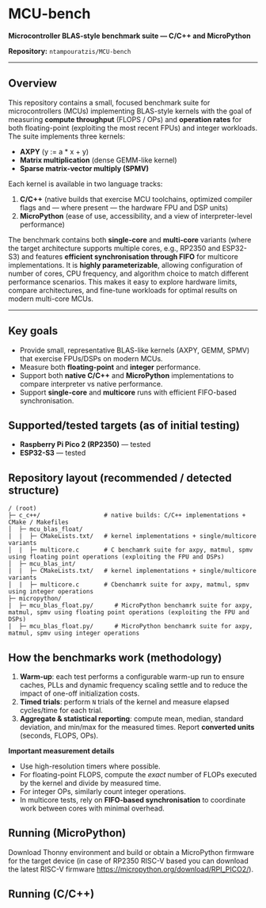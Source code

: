 # MCU-bench

**Microcontroller BLAS-style benchmark suite — C/C++ and MicroPython**

**Repository:** `ntampouratzis/MCU-bench`

---

## Overview

This repository contains a small, focused benchmark suite for microcontrollers (MCUs) implementing BLAS-style kernels with the goal of measuring **compute throughput** (FLOPS / OPs) and **operation rates** for both floating-point (exploiting the most recent FPUs) and integer workloads. The suite implements three kernels:

- **AXPY** (y := a \* x + y)
- **Matrix multiplication** (dense GEMM-like kernel)
- **Sparse matrix-vector multiply (SPMV)**

Each kernel is available in two language tracks:

1. **C/C++** (native builds that exercise MCU toolchains, optimized compiler flags and — where present — the hardware FPU and DSP units)
2. **MicroPython** (ease of use, accessibility, and a view of interpreter-level performance)

The benchmark contains both **single-core** and **multi-core** variants (where the target architecture supports multiple cores, e.g., RP2350 and ESP32-S3) and features **efficient synchronisation through FIFO** for multicore implementations. It is **highly parameterizable**, allowing configuration of number of cores, CPU frequency, and algorithm choice to match different performance scenarios. This makes it easy to explore hardware limits, compare architectures, and fine-tune workloads for optimal results on modern multi-core MCUs.

---

## Key goals

- Provide small, representative BLAS-like kernels (AXPY, GEMM, SPMV) that exercise FPUs/DSPs on modern MCUs.
- Measure both **floating-point** and **integer** performance.
- Support both **native C/C++** and **MicroPython** implementations to compare interpreter vs native performance.
- Support **single-core** and **multicore** runs with efficient FIFO-based synchronisation.

## Supported/tested targets (as of initial testing)

- **Raspberry Pi Pico 2 (RP2350)** — tested
- **ESP32-S3** — tested

## Repository layout (recommended / detected structure)

```
/ (root)
├─ c_c++/                  # native builds: C/C++ implementations + CMake / Makefiles
│  ├─ mcu_blas_float/             
|  |  ├─ CMakeLists.txt/   # kernel implementations + single/multicore variants
│  |  ├─ multicore.c       # C benchamrk suite for axpy, matmul, spmv using floating point operations (exploiting the FPU and DSPs)
│  ├─ mcu_blas_int/             
|  |  ├─ CMakeLists.txt/   # kernel implementations + single/multicore variants
│  |  ├─ multicore.c       # Cbenchamrk suite for axpy, matmul, spmv using integer operations
├─ micropython/          
|  ├─ mcu_blas_float.py/      # MicroPython benchamrk suite for axpy, matmul, spmv using floating point operations (exploiting the FPU and DSPs)
|  ├─ mcu_blas_float.py/      # MicroPython benchamrk suite for axpy, matmul, spmv using integer operations

```

## How the benchmarks work (methodology)
1. **Warm-up**: each test performs a configurable warm-up run to ensure caches, PLLs and dynamic frequency scaling settle and to reduce the impact of one-off initialization costs.
2. **Timed trials**: perform `N` trials of the kernel and measure elapsed cycles/time for each trial.
3. **Aggregate & statistical reporting**: compute mean, median, standard deviation, and min/max for the measured times. Report **converted units** (seconds, FLOPS, OPs).

**Important measurement details**
- Use high-resolution timers where possible.
- For floating-point FLOPS, compute the *exact* number of FLOPs executed by the kernel and divide by measured time.
- For integer OPs, similarly count integer operations.
- In multicore tests, rely on **FIFO-based synchronisation** to coordinate work between cores with minimal overhead.

## Running (MicroPython)
Download Thonny environment and build or obtain a MicroPython firmware for the target device (in case of RP2350 RISC-V based you can download the latest RISC-V firmware https://micropython.org/download/RPI_PICO2/).


## Running (C/C++)

